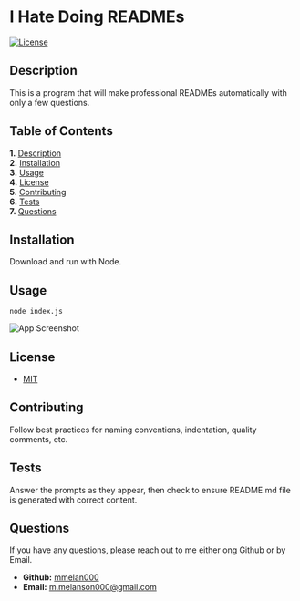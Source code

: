 
# I Hate Doing READMEs  
[![License](https://img.shields.io/badge/License-MIT-yellow.svg)](https://opensource.org/licenses/MIT)  

## Description  

This is a program that will make professional READMEs automatically with only a few questions.  

## Table of Contents  
**1.** [Description](#description)  
**2.** [Installation](#installation)  
**3.** [Usage](#usage)  
**4.** [License](#license)  
**5.** [Contributing](#contributing)  
**6.** [Tests](#tests)  
**7.** [Questions](#questions)  

## Installation  

Download and run with Node.  

## Usage  

```node index.js```  

![App Screenshot](./assets/images/SS1.png)


## License  

- [MIT](https://opensource.org/licenses/MIT)  


## Contributing  

Follow best practices for naming conventions, indentation, quality comments, etc.  

## Tests  

Answer the prompts as they appear, then check to ensure README.md file is generated with correct content.  

## Questions  

If you have any questions, please reach out to me either ong Github or by Email.
  - **Github:** [mmelan000](https://github.com/mmelan000)
  - **Email:** [m.melanson000@gmail.com](mailto:m.melanson000@gmail.com)


